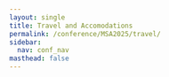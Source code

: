 ```yaml
---
layout: single
title: Travel and Accomodations
permalink: /conference/MSA2025/travel/
sidebar:
  nav: conf_nav
masthead: false
---
```


